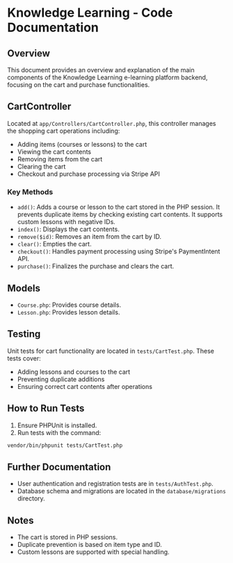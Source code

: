 # Knowledge Learning - Code Documentation

## Overview

This document provides an overview and explanation of the main components of the Knowledge Learning e-learning platform backend, focusing on the cart and purchase functionalities.

## CartController

Located at `app/Controllers/CartController.php`, this controller manages the shopping cart operations including:

- Adding items (courses or lessons) to the cart
- Viewing the cart contents
- Removing items from the cart
- Clearing the cart
- Checkout and purchase processing via Stripe API

### Key Methods

- `add()`: Adds a course or lesson to the cart stored in the PHP session. It prevents duplicate items by checking existing cart contents. It supports custom lessons with negative IDs.
- `index()`: Displays the cart contents.
- `remove($id)`: Removes an item from the cart by ID.
- `clear()`: Empties the cart.
- `checkout()`: Handles payment processing using Stripe's PaymentIntent API.
- `purchase()`: Finalizes the purchase and clears the cart.

## Models

- `Course.php`: Provides course details.
- `Lesson.php`: Provides lesson details.

## Testing

Unit tests for cart functionality are located in `tests/CartTest.php`. These tests cover:

- Adding lessons and courses to the cart
- Preventing duplicate additions
- Ensuring correct cart contents after operations

## How to Run Tests

1. Ensure PHPUnit is installed.
2. Run tests with the command:

```bash
vendor/bin/phpunit tests/CartTest.php
```

## Further Documentation

- User authentication and registration tests are in `tests/AuthTest.php`.
- Database schema and migrations are located in the `database/migrations` directory.

## Notes

- The cart is stored in PHP sessions.
- Duplicate prevention is based on item type and ID.
- Custom lessons are supported with special handling.
